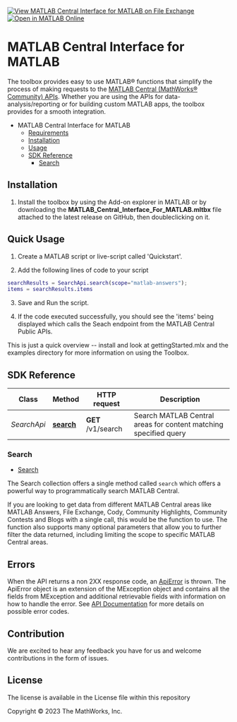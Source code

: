 
[![View MATLAB Central Interface for MATLAB on File Exchange](https://www.mathworks.com/matlabcentral/images/matlab-file-exchange.svg)](https://www.mathworks.com/matlabcentral/fileexchange/) [![Open in MATLAB Online](https://www.mathworks.com/images/responsive/global/open-in-matlab-online.svg)](https://matlab.mathworks.com/open/github/v1?repo)

# MATLAB Central Interface for MATLAB
The toolbox provides easy to use MATLAB&reg; functions that simplify the process of making requests to the [MATLAB Central (MathWorks&reg; Community) APIs](https://api.mathworks.com/community/docs). Whether you are using the APIs for data-analysis/reporting or for building custom MATLAB apps, the toolbox provides for a smooth integration.

- MATLAB Central Interface for MATLAB
  - [Requirements](#requirements)
  - [Installation](#installation)
  - [Usage](#usage)
  - [SDK Reference](#sdk-reference)
    - [Search](#search)

## Installation

1. Install the toolbox by using the Add-on explorer in MATLAB or by downloading the  **MATLAB_Central_Interface_For_MATLAB.mltbx** file attached to the latest release on GitHub, then doubleclicking on it.

## Quick Usage

1. Create a MATLAB script or live-script called 'Quickstart'.

2. Add the following lines of code to your script

```matlab
searchResults = SearchApi.search(scope="matlab-answers");
items = searchResults.items
```
3. Save and Run the script.

4. If the code executed successfully, you should see the 'items' being displayed which calls the Seach endpoint from the MATLAB Central Public APIs.

This is just a quick overview -- install and look at gettingStarted.mlx and the examples directory for more information on using the Toolbox.

## SDK Reference

Class | Method | HTTP request | Description
------------ | ------------- | ------------- | -------------
*SearchApi* | [**search**](toolbox/docs/SearchApi.md#search) | **GET** /v1/search | Search MATLAB Central areas for content matching specified query

### Search
* [Search]

The Search collection offers a single method called `search` which offers a powerful way to programmatically search MATLAB Central. 

If you are looking to  get data from  different MATLAB Central areas like MATLAB Answers, File Exchange, Cody, Community Highlights, Community Contests and Blogs with a single call, this would be the function to use. The function also supports many optional parameters that allow you to further filter the data returned, including limiting the scope to specific MATLAB Central areas.

[Search]:toolbox/docs/SearchApi.md

## Errors

When the API returns a non 2XX response code, an [ApiError](toolbox/docs/schemaDocs/ApiError.md) is thrown. The ApiError object is an extension of the MException object and contains all the fields from MException and additional retrievable fields with information on how to handle the error.
See [API Documentation](https://api.mathworks.com/community) for more details on possible error codes.

## Contribution
We are excited to hear any feedback you have for us and welcome contributions in the form of issues.

## License

The license is available in the License file within this repository

Copyright &copy; 2023 The MathWorks, Inc.
